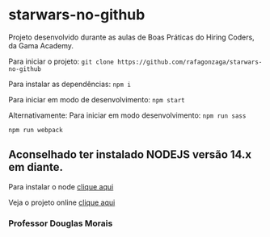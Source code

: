 # starwars-no-github
Projeto desenvolvido durante as aulas de Boas Práticas do Hiring Coders, da Gama Academy.

Para iniciar o projeto:
`git clone https://github.com/rafagonzaga/starwars-no-github`

Para instalar as dependências:
`npm i`

Para iniciar em modo de desenvolvimento:
`npm start`

Alternativamente:
Para iniciar em modo desenvolvimento:
`npm run sass`

`npm run webpack`

## Aconselhado ter instalado NODEJS versão 14.x em diante.

Para instalar o node [clique aqui](https://nodejs.org/en/)

Veja o projeto online [clique aqui](https://x.com.br)

### Professor Douglas Morais